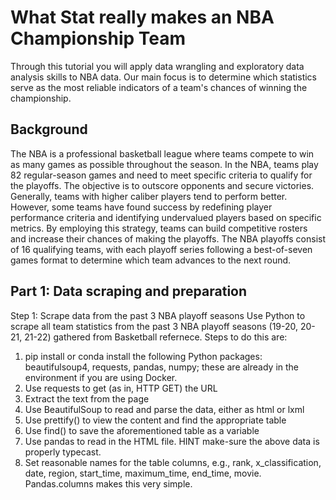 # What Stat really makes an NBA Championship Team

Through this tutorial you will apply data wrangling and exploratory data analysis skills to NBA data.
Our main focus is to determine which statistics serve as the most reliable indicators of a team's chances of winning the championship.

## Background
The NBA is a professional basketball league where teams compete to win as many games as possible throughout the season. In the NBA, teams play 82 regular-season games and need to meet specific criteria to qualify for the playoffs. The objective is to outscore opponents and secure victories. Generally, teams with higher caliber players tend to perform better. However, some teams have found success by redefining player performance criteria and identifying undervalued players based on specific metrics. By employing this strategy, teams can build competitive rosters and increase their chances of making the playoffs. The NBA playoffs consist of 16 qualifying teams, with each playoff series following a best-of-seven games format to determine which team advances to the next round.

## Part 1: Data scraping and preparation
Step 1: Scrape data from the past 3 NBA playoff seasons
Use Python to scrape all team statistics from the past 3 NBA playoff seasons (19-20, 20-21, 21-22) gathered from Basketball refernece. Steps to do this are:

1. pip install or conda install the following Python packages: beautifulsoup4, requests, pandas, numpy; these are already in the environment if you are using Docker.
2. Use requests to get (as in, HTTP GET) the URL
3. Extract the text from the page
4. Use BeautifulSoup to read and parse the data, either as html or lxml
5. Use prettify() to view the content and find the appropriate table
6. Use find() to save the aforementioned table as a variable
7. Use pandas to read in the HTML file. HINT make-sure the above data is properly typecast.
8. Set reasonable names for the table columns, e.g., rank, x_classification, date, region, start_time, maximum_time, end_time, movie. Pandas.columns makes this very simple.

